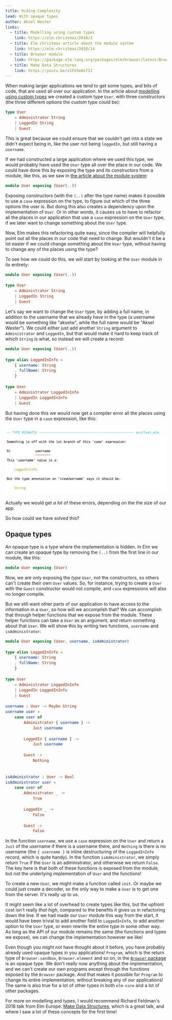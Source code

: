 ```yaml
---
title: Hiding Complexity
lead: With opaque types
author: Aksel Wester
links:
  - title: Modelling using custom types
    link: https://elm.christmas/2018/3
  - title: Elm.christmas article about the module system
    link: https://elm.christmas/2018/14
  - title: Browser module
    link: https://package.elm-lang.org/packages/elm/browser/latest/Browser
  - title: Make Data Structures
    link: https://youtu.be/x1FU3e0sT1I
---
```


When making larger applications
we tend to get some types, and bits of code, that are used all over our application.
In the article about [modelling using custom types](https://elm.christmas/2018/3) we created a custom type `User`,
with three constructors (the three different options the custom type could be):

```elm
type User
    = Administrator String
    | LoggedIn String
    | Guest
```

This is great because we could ensure that we couldn't get into a state we didn't expect being in,
like the user not being `loggedIn`, but still having a `username`.

If we had constructed a large application where we used this type,
we would probably have used the `User` type all over the place in our code.
We could have done this by exposing the type and its constructors from a module,
like this, as we saw in [the article about the module system](https://elm.christmas/2018/14):

```elm
module User exposing (User(..))
```

Exposing constructors (with the `(..)` after the type name) makes it possible to use a `case` expression
on the type, to figure out which of the three options the user is.
But doing this also creates a dependency upon the implementation of `User`.
Or in other words, it causes us to have to refactor all the places in our application that use a `case` expression
on the `User` type, if we later want to change something about the `User` type.

Now, Elm makes this refactoring quite easy,
since the compiler will helpfully point out all the places in our code that need to change.
But wouldn't it be a lot easier if we could change something about the `User` type,
without having to change any of the places using the type?

To see how we could do this, we will start by looking at the `User` module in its entirety:

```elm
module User exposing (User(..))

type User
    = Administrator String
    | LoggedIn String
    | Guest
```

Let's say we want to change the `User` type, by adding a full name,
in addition to the username that we already have in the type
(a username would be something like "akselw", while the full name would be "Aksel Wester").
We could either just add another `String` argument to `Administrator` and `LoggedIn`,
but that would make it hard to keep track of which `String` is what,
so instead we will create a record:

```elm
module User exposing (User(..))

type alias LoggedInInfo =
    { username: String
    , fullName: String
    }

type User
    = Administrator LoggedInInfo
    | LoggedIn LoggedInInfo
    | Guest
```

But having done this we would now get a compiler error all the places using the `User` type
in a `case` expression, like this:

!["Compiler error"](/static/opaque-types.png)

Actually we would get _a lot_ of these errors, depending on the the size of our app.

So how could we have solved this?

## Opaque types

An opaque type is a type where the implementation is hidden.
In Elm we can create an opaque type by removing the `(..)` from the first line in our module, like this:

```elm
module User exposing (User)
```

Now, we are only exposing the _type_ `User`, not the constructors,
so others can't create their own `User` values.
So, for instance, trying to create a `User` with the `Guest` constructor would not compile,
and `case` expressions will also no longer compile.

But we still want other parts of our application to have access to the information in a `User`,
so how will we accomplish that?
We can accomplish that through helper functions that we expose from the module.
These helper functions can take a `User` as an argument, and return something about that `User`.
We will show this by writing two functions, `username` and `isAdministrator`:

```elm
module User exposing (User, username, isAdministrator)

type alias LoggedInInfo =
    { username: String
    , fullName: String
    }

type User
    = Administrator LoggedInInfo
    | LoggedIn LoggedInInfo
    | Guest

username : User -> Maybe String
username user =
    case user of
        Administrator { username } ->
            Just username

        LoggedIn { username } ->
            Just username

        Guest ->
            Nothing


isAdministrator : User -> Bool
isAdministrator user =
    case user of
        Administrator _ ->
            True

        LoggedIn _ ->
            False

        Guest ->
            False

```

In the function `username`, we use a `case` expression on the `User`
and return a `Just` of the username if there is a username there,
and `Nothing` is there is no username
(the `{ username }` is inline destructuring of the `LoggedInInfo` record, which is quite handy).
In the function `isAdministrator`, we simply return `True` if the `User` is an administrator,
and otherwise we return `False`.
The key here is that both of these functions is exposed from the module,
but not the underlying implementation of `User` and the functions!

To create a new `User`, we might make a function called `init`.
Or maybe we could just create a decoder,
so the only way to make a `User` is to get one from the server.
It's really up to us.

It might seem like a lot of overhead to create types like this,
but the upfront cost isn't really _that high_,
compared to the benefits it gives us in refactoring down the line.
If we had made our `User` module this way from the start,
it would have been trivial to add another field to `LoggedInInfo`,
to add another option to the `User` type,
or even rewrite the entire type in some other way.
As long as the API of our module remains the same (the functions and types we expose),
we can change the implementation however we like!

Even though you might not have thought about it before,
you have probably already used opaque types in you applications!
`Program`, which is the return type of `Browser.sandbox`, `Browser.element` and so on,
in the [`Browser` package](https://package.elm-lang.org/packages/elm/browser/latest/Browser) is an opaque type.
We don't really now anything about the implementation,
and we can't create our own programs except through the functions exposed by the `Browser` package.
And that makes it possible for `Program` to change its entire implementation,
without breaking any of our applications!
The same is also true for a lot of other types in both `elm-core` and a lot of other packages.

For more on modelling and types, I would recommend Richard Feldman's 2018 talk from Elm Europe:
[Make Data Structures](https://youtu.be/x1FU3e0sT1I),
which is a great talk, and where I saw a lot of these concepts for the first time!
